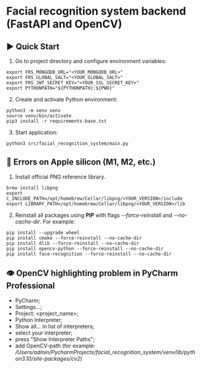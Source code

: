 # Facial recognition system backend (FastAPI and OpenCV)

## ▶️ Quick Start

1. Go to project directory and configure environment variables:
```shell
export FRS_MONGODB_URL="<YOUR_MONGODB_URL>"
export FRS_GLOBAL_SALT="<YOUR_GLOBAL_SALT>"
export FRS_JWT_SECRET_KEY="<YOUR_SSL_SECRET_KEY>"
export PYTHONPATH="${PYTHONPATH}:${PWD}"
```

2. Create and activate Python environment:
```shell
python3 -m venv venv
source venv/bin/activate
pip3 install -r requirements-base.txt
```

3. Start application:
```shell
python3 src/facial_recognition_system/main.py
```

## 🍎 Errors on Apple silicon (M1, M2, etc.)

1. Install official PNG reference library.
```shell
brew install libpng
export C_INCLUDE_PATH=/opt/homebrew/Cellar/libpng/<YOUR_VERSION>/include
export LIBRARY_PATH=/opt/homebrew/Cellar/libpng/<YOUR_VERSION>/lib
```

2. Reinstall all packages using **PIP** with flags *--force-reinstall* and *--no-cache-dir*. For example:
```shell
pip install --upgrade wheel
pip install cmake --force-reinstall --no-cache-dir
pip install dlib --force-reinstall --no-cache-dir
pip install opencv-python --force-reinstall --no-cache-dir
pip install face-recognition --force-reinstall --no-cache-dir
```

## 👁️ OpenCV highlighting problem in PyCharm Professional

* PyCharm;
* Settings...;
* Project: <project_name>;
* Python Interpreter;
* Show all... in list of interpreters;
* select your interpreter;
* press "Show Interpreter Paths";
* add OpenCV-path (for example: */Users/admin/PycharmProjects/facial_recognition_system/venv/lib/python3.10/site-packages/cv2*)




